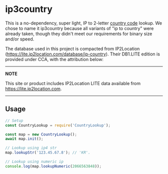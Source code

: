# ip3country

This is a no-dependency, super light, IP to 2-letter [country code](https://en.wikipedia.org/wiki/ISO_3166-1_alpha-2) lookup. We chose to name it ip3country because all variants of "ip to country" were already taken, though they didn't meet our requirements for binary size and/or speed.

The database used in this project is compacted from IP2Location (https://lite.ip2location.com/database/ip-country). Their DB1.LITE edition is provided under CCA, with the attribution below:

---

**NOTE**

This site or product includes IP2Location LITE data available from <a href="https://lite.ip2location.com">https://lite.ip2location.com</a>.

---

## Usage

```js
// Setup
const CountryLookup = require('CountryLookup');

const map = new CountryLookup();
await map.init();

// Lookup using ip4 str
map.lookupStr('123.45.67.8'); // 'KR'.

// Lookup using numeric ip
console.log(map.lookupNumeric(2066563848));
```
